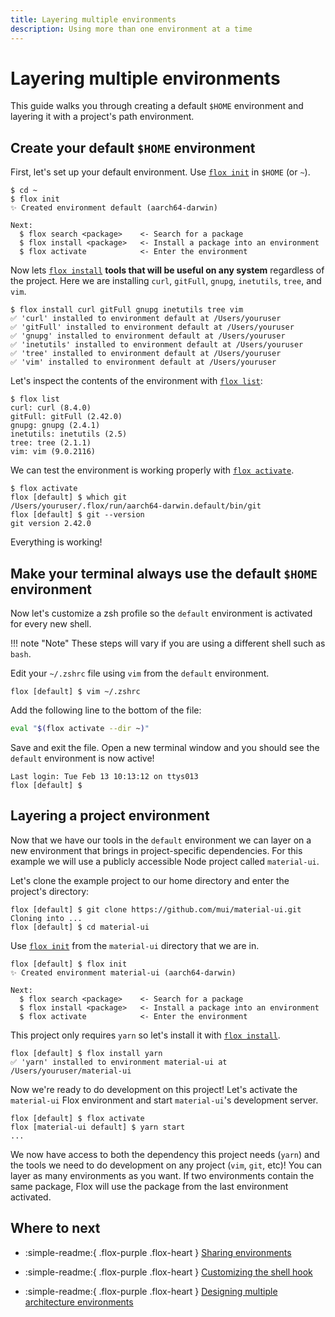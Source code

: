 ```yaml
---
title: Layering multiple environments
description: Using more than one environment at a time
---
```


# Layering multiple environments

This guide walks you through creating a default `$HOME` environment and layering
it with a project's path environment.

## Create your default `$HOME` environment

First, let's set up your default environment.
Use [`flox init`][flox_init] in `$HOME` (or `~`).

``` console
$ cd ~
$ flox init
✨ Created environment default (aarch64-darwin)

Next:
  $ flox search <package>    <- Search for a package
  $ flox install <package>   <- Install a package into an environment
  $ flox activate            <- Enter the environment
```

Now lets [`flox install`][flox_install] **tools that will be useful on any
system** regardless of the project.
Here we are installing `curl`, `gitFull`, `gnupg`, `inetutils`, `tree`, and
`vim`.

``` console
$ flox install curl gitFull gnupg inetutils tree vim
✅ 'curl' installed to environment default at /Users/youruser
✅ 'gitFull' installed to environment default at /Users/youruser
✅ 'gnupg' installed to environment default at /Users/youruser
✅ 'inetutils' installed to environment default at /Users/youruser
✅ 'tree' installed to environment default at /Users/youruser
✅ 'vim' installed to environment default at /Users/youruser
```

Let's inspect the contents of the environment with [`flox list`][flox_list]:

``` console
$ flox list
curl: curl (8.4.0)
gitFull: gitFull (2.42.0)
gnupg: gnupg (2.4.1)
inetutils: inetutils (2.5)
tree: tree (2.1.1)
vim: vim (9.0.2116)
```

We can test the environment is working properly with
[`flox activate`][flox_activate].

``` 
$ flox activate
flox [default] $ which git
/Users/youruser/.flox/run/aarch64-darwin.default/bin/git
flox [default] $ git --version
git version 2.42.0
```

Everything is working! 

## Make your terminal always use the default `$HOME` environment

Now let's customize a zsh profile so the `default` environment is activated for
every new shell.

!!! note "Note"
    These steps will vary if you are using a different shell such as `bash`.

Edit your `~/.zshrc` file using `vim` from the `default` environment.

``` 
flox [default] $ vim ~/.zshrc
```

Add the following line to the bottom of the file:

``` bash
eval "$(flox activate --dir ~)"
```

Save and exit the file.
Open a new terminal window and you should see the `default` environment is now
active!

```
Last login: Tue Feb 13 10:13:12 on ttys013
flox [default] $ 
```

## Layering a project environment

Now that we have our tools in the `default` environment we can layer on a new
environment that brings in project-specific dependencies.
For this example we will use a publicly accessible Node project called
`material-ui`. 

Let's clone the example project to our home directory and enter the project's
directory:

```
flox [default] $ git clone https://github.com/mui/material-ui.git
Cloning into ...
flox [default] $ cd material-ui
```

Use [`flox init`][flox_init] from the `material-ui` directory that we are in.

```
flox [default] $ flox init
✨ Created environment material-ui (aarch64-darwin)

Next:
  $ flox search <package>    <- Search for a package
  $ flox install <package>   <- Install a package into an environment
  $ flox activate            <- Enter the environment
```

This project only requires `yarn` so let's install it with
[`flox install`][flox_install].

```
flox [default] $ flox install yarn
✅ 'yarn' installed to environment material-ui at /Users/youruser/material-ui
```

Now we're ready to do development on this project!
Let's activate the `material-ui` Flox environment and start `material-ui`'s
development server.

```
flox [default] $ flox activate
flox [material-ui default] $ yarn start
...
```

We now have access to both the dependency this project needs (`yarn`) and the
tools we need to do development on any project (`vim`, `git`, etc)!
You can layer as many environments as you want.
If two environments contain the same package,
Flox will use the package from the last environment activated.

## Where to next

- :simple-readme:{ .flox-purple .flox-heart } [Sharing environments][sharing_guide]
  
- :simple-readme:{ .flox-purple .flox-heart } [Customizing the shell hook][customizing_guide]

- :simple-readme:{ .flox-purple .flox-heart } [Designing multiple architecture environments][multi_arch_guide]

[flox_init]: ../reference/command-reference/flox-init.md
[flox_install]: ../reference/command-reference/flox-install.md
[flox_activate]: ../reference/command-reference/flox-activate.md
[flox_list]: ../reference/command-reference/flox-list.md
[sharing_guide]: ./sharing-environments.md
[customizing_guide]: ./customizing-environments.md
[multi_arch_guide]: ./multi-arch-environments.md
